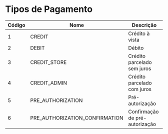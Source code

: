 # Tipos de Pagamento

| Código | Nome | Descrição |
| --- | --- | --- |
| 1   | CREDIT | Crédito à vista |
| 2   | DEBIT | Débito |
| 3   | CREDIT_STORE | Crédito parcelado sem juros |
| 4   | CREDIT_ADMIN | Crédito parcelado com juros |
| 5   | PRE_AUTHORIZATION | Pré-autorização |
| 6   | PRE\_AUTHORIZATION\_CONFIRMATION | Confirmação de pré-autorização |
